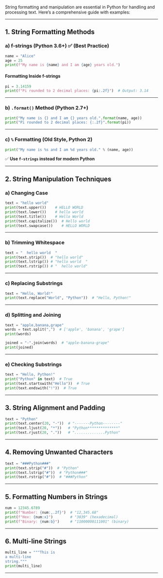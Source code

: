 String formatting and manipulation are essential in Python for handling and processing text. Here’s a comprehensive guide with examples:

---

## **1. String Formatting Methods**
### **a) f-strings (Python 3.6+)** ✅ (Best Practice)
```python
name = "Alice"
age = 25
print(f"My name is {name} and I am {age} years old.")
```
#### **Formatting Inside f-strings**
```python
pi = 3.14159
print(f"Pi rounded to 2 decimal places: {pi:.2f}")  # Output: 3.14
```

---

### **b) `.format()` Method (Python 2.7+)**
```python
print("My name is {} and I am {} years old.".format(name, age))
print("Pi rounded to 2 decimal places: {:.2f}".format(pi))
```

---

### **c) `%` Formatting (Old Style, Python 2)**
```python
print("My name is %s and I am %d years old." % (name, age))
```
✅ **Use `f-strings` instead for modern Python**

---

## **2. String Manipulation Techniques**
### **a) Changing Case**
```python
text = "hello world"
print(text.upper())    # HELLO WORLD
print(text.lower())    # hello world
print(text.title())    # Hello World
print(text.capitalize())  # Hello world
print(text.swapcase())    # HELLO WORLD
```

---

### **b) Trimming Whitespace**
```python
text = "  hello world  "
print(text.strip())  # "hello world"
print(text.lstrip()) # "hello world  "
print(text.rstrip()) # "  hello world"
```

---

### **c) Replacing Substrings**
```python
text = "Hello, World!"
print(text.replace("World", "Python"))  # "Hello, Python!"
```

---

### **d) Splitting and Joining**
```python
text = "apple,banana,grape"
words = text.split(",")  # ['apple', 'banana', 'grape']
print(words)

joined = "-".join(words)  # "apple-banana-grape"
print(joined)
```

---

### **e) Checking Substrings**
```python
text = "Hello, Python!"
print("Python" in text)  # True
print(text.startswith("Hello"))  # True
print(text.endswith("!"))  # True
```

---

## **3. String Alignment and Padding**
```python
text = "Python"
print(text.center(20, "-"))  # "-------Python--------"
print(text.ljust(20, "*"))   # "Python**************"
print(text.rjust(20, "."))   # "..............Python"
```

---

## **4. Removing Unwanted Characters**
```python
text = "###Python###"
print(text.strip("#"))  # "Python"
print(text.lstrip("#"))  # "Python###"
print(text.rstrip("#"))  # "###Python"
```

---

## **5. Formatting Numbers in Strings**
```python
num = 12345.6789
print(f"Number: {num:,.2f}")  # "12,345.68"
print(f"Hex: {num:x}")        # "3039" (hexadecimal)
print(f"Binary: {num:b}")     # "11000000111001" (binary)
```

---

## **6. Multi-line Strings**
```python
multi_line = """This is
a multi-line
string."""
print(multi_line)
```

---


